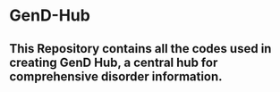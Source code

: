 # GenD-Hub

## This Repository contains all the codes used in creating GenD Hub, a central hub for comprehensive disorder information.
